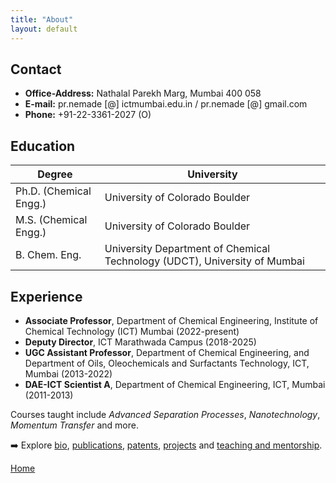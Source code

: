 ```yaml
---             
title: "About"
layout: default
---
```


## Contact

- **Office-Address:** Nathalal Parekh Marg, Mumbai 400 058  
- **E-mail:** pr.nemade [@] ictmumbai.edu.in / pr.nemade [@] gmail.com  
- **Phone:** +91-22-3361-2027 (O) 

## Education

| Degree | University |
| ------ | ---------- |
| Ph.D. (Chemical Engg.) | University of Colorado Boulder
| M.S. (Chemical Engg.) | University of Colorado Boulder
| B. Chem. Eng. | University Department of Chemical Technology (UDCT), University of Mumbai 

## Experience

- **Associate Professor**, Department of Chemical Engineering, Institute of Chemical Technology (ICT) Mumbai (2022-present)  
- **Deputy Director**, ICT Marathwada Campus (2018-2025)
- **UGC Assistant Professor**, Department of Chemical Engineering, and Department of Oils, Oleochemicals and Surfactants Technology, ICT, Mumbai (2013-2022) 
- **DAE-ICT Scientist A**, Department of Chemical Engineering, ICT, Mumbai (2011-2013)  

Courses taught include *Advanced Separation Processes*, *Nanotechnology*, *Momentum Transfer* and more.

➡️ Explore [bio](./about.md), [publications](./publications.md), [patents](./patents.md), [projects](./projects.md) and [teaching and mentorship](./teaching.md).

[Home](./index.md)
